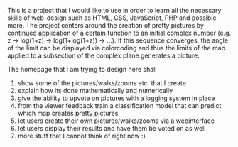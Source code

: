 This is a project that I would like to use in order to learn all the necessary skills of web-design such as HTML, CSS, JavaScript, PHP and possible more. The project centers around the creation of pretty pictures by continued application of a certain function to an initial complex number (e.g. z -> log(1+z) -> log(1+log(1+z)) -> ...). If this sequence converges, the angle of the limit can be displayed via colorcoding and thus the limits of the map applied to a subsection of the complex plane generates a picture.

The homepage that I am trying to design here shall
1) show some of the pictures/walks/zooms etc. that I create
2) explain how its done mathematically and numerically
3) give the ability to upvote on pictures with a logging system in place
4) from the viewer feedback train a classification model that can predict which map creates pretty pictures
5) let users create their own pictures/walks/zooms via a webinterface
6) let users display their results and have them be voted on as well
7) more stuff that I cannot think of right now :)
